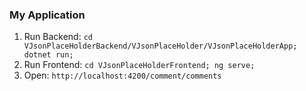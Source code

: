 ### My Application

1. Run Backend: 
```cd VJsonPlaceHolderBackend/VJsonPlaceHolder/VJsonPlaceHolderApp; dotnet run;```
2. Run Frontend:
```cd VJsonPlaceHolderFrontend; ng serve;```
3. Open:
```http://localhost:4200/comment/comments```




